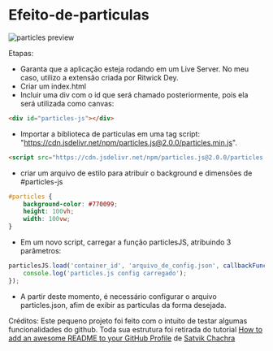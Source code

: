 # Efeito-de-particulas

![particles preview](https://github.com/YuryLandau/Efeito-de-particulas/blob/main/src/img/preview.gif)

Etapas:
- Garanta que a aplicação esteja rodando em um Live Server. No meu caso, utilizo a extensão criada por Ritwick Dey.
- Criar um index.html
- Incluir uma div com o id que será chamado posteriormente, pois ela será utilizada como canvas:
```html
<div id="particles-js"></div>
```
- Importar a biblioteca de particulas em uma tag script: "https://cdn.jsdelivr.net/npm/particles.js@2.0.0/particles.min.js".
```html
<script src="https://cdn.jsdelivr.net/npm/particles.js@2.0.0/particles.min.js"></script>
```
- criar um arquivo de estilo para atribuir o background e dimensões de #particles-js
```css
#particles {
    background-color: #770099;
    height: 100vh;
    width: 100vw;
}
```
- Em um novo script, carregar a função particlesJS, atribuindo 3 parâmetros:
```javascript
particlesJS.load('container_id', 'arquivo_de_config.json', callbackFunction(){
    console.log('particles.js config carregado');
});
```
- A partir deste momento, é necessário configurar o arquivo particles.json, afim de exibir as particulas da forma desejada.

Créditos: Este pequeno projeto foi feito com o intuito de testar algumas funcionalidades do github.
Toda sua estrutura foi retirada do tutorial [How to add an awesome README to your GitHub Profile](https://dev.to/satvikchachra/how-to-add-an-awesome-readme-to-your-github-profile-361n#section-2) de [Satvik Chachra](https://github.com/satvikchachra)